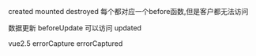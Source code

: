 created
mounted
destroyed
每个都对应一个before函数,但是客户都无法访问



数据更新
beforeUpdate 可以访问
updated


vue2.5
errorCapture
errorCaptured